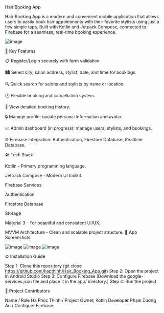 Hair Booking App

Hair Booking App is a modern and convenient mobile application that allows users to easily book hair appointments with their favorite stylists using just a few simple taps.
Built with Kotlin and Jetpack Compose, connected to Firebase for a seamless, real-time booking experience.

![image](https://github.com/user-attachments/assets/632aad4a-8940-4a42-81d4-1a2fc9fc3fe1)

🚀 Key Features

📋 Register/Login securely with form validation.

🏙️ Select city, salon address, stylist, date, and time for bookings.

🔍 Quick search for salons and stylists by name or location.

🕑 Flexible booking and cancellation system.

📝 View detailed booking history.

🔒 Manage profile: update personal information and avatar.

📈 Admin dashboard (in progress): manage users, stylists, and bookings.

🌐 Firebase Integration: Authentication, Firestore Database, Realtime Database.

🛠️ Tech Stack

Kotlin - Primary programming language.

Jetpack Compose - Modern UI toolkit.

Firebase Services:

Authentication

Firestore Database

Storage

Material 3 - For beautiful and consistent UI/UX.

MVVM Architecture - Clean and scalable project structure.
📸 App Screenshots

![image](https://github.com/user-attachments/assets/bdc7e757-ae6c-45c0-9fe1-50ebcce12909)
![image](https://github.com/user-attachments/assets/7d9929b8-d656-4eb2-9074-aab54258a6a1)
![image](https://github.com/user-attachments/assets/4f4c9fa0-2068-452d-a1c5-c51e30c7c2e9)

⚙️ Installation Guide

Step 1: Clone this repository (git clone https://github.com/hapthinh/Hair_Booking_App.git)
Step 2: Open the project in Android Studio
Step 3: Configure Firebase (Download the google-services.json file and place it in the app/ directory.)
Step 4: Run the project

👥 Project Contributors

Name	/   Role
Hà Phúc Thịnh	/ Project Owner, Kotlin Developer
Phạm Dương An / Configure Firebase




